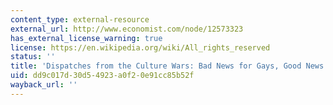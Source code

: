 ```yaml
---
content_type: external-resource
external_url: http://www.economist.com/node/12573323
has_external_license_warning: true
license: https://en.wikipedia.org/wiki/All_rights_reserved
status: ''
title: 'Dispatches from the Culture Wars: Bad News for Gays, Good News for Stoners'
uid: dd9c017d-30d5-4923-a0f2-0e91cc85b52f
wayback_url: ''
---
```

